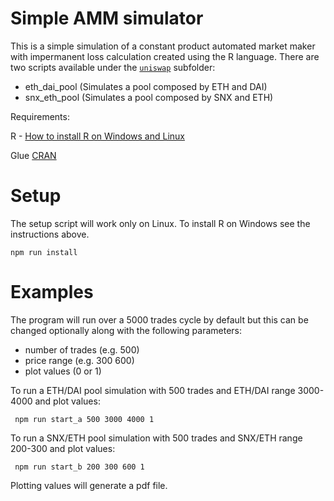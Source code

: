 # Simple AMM simulator

This is a simple simulation of a constant product automated market maker with impermanent loss calculation created using the R language. There are two scripts available under the [```uniswap```](https://github.com/0xalbert/amm_simulator/tree/master/uniswap) subfolder:

* eth_dai_pool (Simulates a pool composed by ETH and DAI)
* snx_eth_pool (Simulates a pool composed by SNX and ETH)

Requirements:

R - [How to install R on Windows and Linux](https://techvidvan.com/tutorials/install-r/#:~:text=Step%20%E2%80%93%201%3A%20Go%20to%20CRAN,the%20latest%20version%20of%20R.)

Glue [CRAN](https://cran.r-project.org/web/packages/glue/index.html)

# Setup

The setup script will work only on Linux. To install R on Windows see the instructions above.

``` npm run install ``` 

# Examples

The program will run over a 5000 trades cycle by default but this can be changed optionally along with the following parameters:

* number of trades (e.g. 500)
* price range (e.g. 300 600) 
* plot values (0 or 1)

To run a ETH/DAI pool simulation with 500 trades and ETH/DAI range 3000-4000 and plot values:

``` npm run start_a 500 3000 4000 1```

To run a SNX/ETH pool simulation with 500 trades and SNX/ETH range 200-300 and plot values:

``` npm run start_b 200 300 600 1```

Plotting values will generate a pdf file.